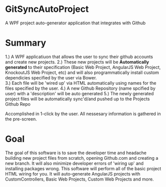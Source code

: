 # GitSyncAutoProject
A WPF project auto-generator application that integrates with Github


# Summary
1.) A WPF applicatiuon that allows the user to sync their github accounts and create new projects.
2.) These new projects will be **Automatically generated** to their specification (Basic Web Project, AngularJS Web Project, KnockoutJS
Web Project, etc) and will also programmatically install custom dependicies specified by the user via Bower.  
3.) Each file will be 'wired up' via HTML automatically using names for the files specified by the user.
4.) A new Github Repository (name spcified by user) with a 'description' will be auto generated
5.) The newly generated project files will be automatically sync'd/and pushed up to the Projects Github Repo

Accomplished in 1-click by the user.  All nessesary information is gathered in the pre-screen.


# Goal
The goal of this software is to save the developer time and headache building new project files from scratch, opening
Github.com and creating a new branch.  It will also minimize developer errors of 'wiring up' and installing packages wrong.  This software will perform all of the basic project HTML wiring for you.  It will auto-generate AngularJS projects with CustomControllers, Basic Web Projects, Custom Web Projects and more.  



